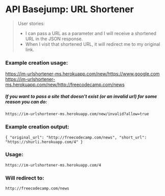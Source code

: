 # API Basejump: URL Shortener

>User stories:
>- I can pass a URL as a parameter and I will receive a shortened URL in the JSON response.
>- When I visit that shortened URL, it will redirect me to my original link.

### Example creation usage:

[https://im-urlshortener-ms.herokuapp.com/new/https://www.google.com ](https://im-urlshortener-ms.herokuapp.com/new/https://www.google.com)
[https://im-urlshortener-ms.herokuapp.com/new/http://freecodecamp.com/news ](https://im-urlshortener-ms.herokuapp.com/new/http://freecodecamp.com/news)

##### If you want to pass a site that doesn't exist (or an invalid url) for some reason you can do:

	https://im-urlshortener-ms.herokuapp.com/new/invalid?allow=true

### Example creation output:

	{ "original_url": "http://freecodecamp.com/news", "short_url": "https://shurli.herokuapp.com/4" }

### Usage:

	https://im-urlshortener-ms.herokuapp.com/4

### Will redirect to:

	http://freecodecamp.com/news
